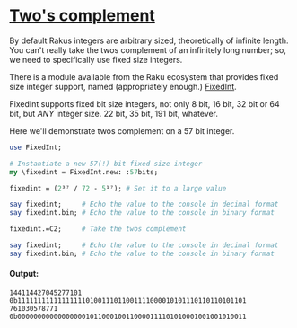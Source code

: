 [1]: https://rosettacode.org/wiki/Two%27s_complement

# [Two&#039;s complement][1]

By default Rakus integers are arbitrary sized, theoretically of infinite length. You can't really take the twos complement of an infinitely long number; so, we need to specifically use fixed size integers.



There is a module available from the Raku ecosystem that provides fixed size integer support, named (appropriately enough.) [FixedInt](https://raku.land/zef:thundergnat/FixedInt).



FixedInt supports fixed bit size integers, not only 8 bit, 16 bit, 32 bit or 64 bit, but *ANY* integer size. 22 bit, 35 bit, 191 bit, whatever.



Here we'll demonstrate twos complement on a 57 bit integer.

```perl
use FixedInt;

# Instantiate a new 57(!) bit fixed size integer
my \fixedint = FixedInt.new: :57bits;

fixedint = (2³⁷ / 72 - 5¹⁷); # Set it to a large value

say fixedint;     # Echo the value to the console in decimal format
say fixedint.bin; # Echo the value to the console in binary format

fixedint.=C2;     # Take the twos complement

say fixedint;     # Echo the value to the console in decimal format
say fixedint.bin; # Echo the value to the console in binary format
```

#### Output:
```
144114427045277101
0b111111111111111110100111011001111000010101110110110101101
761030578771
0b000000000000000001011000100110000111101010001001001010011
```
